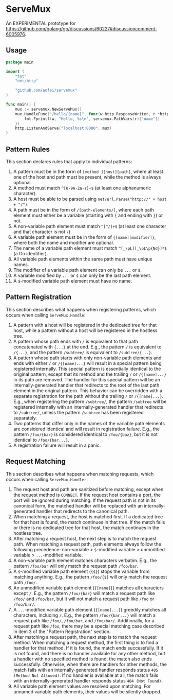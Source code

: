 # ServeMux

An EXPERIMENTAL prototype for https://github.com/golang/go/discussions/60227#discussioncomment-6005976.

## Usage

```go
package main

import (
	"fmt"
	"net/http"

	"github.com/aofei/servemux"
)

func main() {
	mux := servemux.NewServeMux()
	mux.HandleFunc("/hello/{name}", func(w http.ResponseWriter, r *http.Request) {
		fmt.Fprintf(w, "Hello, %s\n", servemux.PathVars(r)["name"])
	})
	http.ListenAndServe("localhost:8080", mux)
}
```

## Pattern Rules

This section declares rules that apply to individual patterns:

1. A pattern must be in the form of `[method ][host][path]`, where at least one of the host and path must be present, while the method is always optional.
2. A method must match `^[0-9A-Za-z]+$` (at least one alphanumeric character).
3. A host must be able to be parsed using `net/url.Parse("http://" + host + "/")`.
4. A path must be in the form of `/[path-elements/]`, where each path element must either be a variable (starting with `{` and ending with `}`) or not.
5. A non-variable path element must match `^[^/]+$` (at least one character and that character is not `/`).
6. A variable path element must be in the form of `{[name][modifier]}`, where both the name and modifier are optional.
7. The name of a variable path element must match `^[_\pL][_\pL\p{Nd}]*$` (a Go identifier).
8. All variable path elements within the same path must have unique names.
9. The modifier of a variable path element can only be `...` or `$`.
10. A variable modified by `...` or `$` can only be the last path element.
11. A `$`-modified variable path element must have no name.

## Pattern Registration

This section describes what happens when registering patterns, which occurs when calling `ServeMux.Handle`:

1. A pattern with a host will be registered in the dedicated tree for that host, while a pattern without a host will be registered in the hostless tree.
2. A pattern whose path ends with `/` is equivalent to that path concatenated with `{...}` at the end. E.g., the pattern `/` is equivalent to `/{...}`, and the pattern `/subtree/` is equivalent to `/subtree/{...}`.
3. A pattern whose path starts with only non-variable path elements and ends with either `/` or `/{[name]...}` will result in a special pattern being registered internally. This special pattern is essentially identical to the original pattern, except that its method and the trailing `/` or `/{[name]...}` in its path are removed. The handler for this special pattern will be an internally-generated handler that redirects to the root of the last path element in the original pattern. This behavior can be overridden with a separate registration for the path without the trailing `/` or `/{[name]...}`. E.g., when registering the pattern `/subtree/`, the pattern `/subtree` will be registered internally with an internally-generated handler that redirects to `/subtree/`, unless the pattern `/subtree` has been registered separately.
4. Two patterns that differ only in the names of the variable path elements are considered identical and will result in registration failure. E.g., the pattern `/foo/{bar}` is considered identical to `/foo/{baz}`, but it is not identical to `/foo/{bar...}`.
5. A registration failure will result in a panic.

## Request Matching

This section describes what happens when matching requests, which occurs when calling `ServeMux.Handler`:

1. The request host and path are sanitized before matching, except when the request method is `CONNECT`. If the request host contains a port, the port will be ignored during matching. If the request path is not in its canonical form, the matched handler will be replaced with an internally-generated handler that redirects to the canonical path.
2. When matching a request, the host is matched first. If a dedicated tree for that host is found, the match continues in that tree. If the match fails or there is no dedicated tree for that host, the match continues in the hostless tree.
3. After matching a request host, the next step is to match the request path. When matching a request path, path elements always follow the following precedence: non-variable > `$`-modified variable > unmodified variable > `...`-modified variable.
4. A non-variable path element matches characters verbatim. E.g., the pattern `/foo/bar` will only match the request path `/foo/bar`.
5. A `$`-modified variable path element (`{$}`) stops the variable from matching anything. E.g., the pattern `/foo/{$}` will only match the request path `/foo/`.
6. An unmodified variable path element (`{[name]}`) matches all characters except `/`. E.g., the pattern `/foo/{bar}` will match a request path like `/foo/` and `/foo/bar`, but it will not match a request path like `/foo` or `/foo/bar/`.
7. A `...`-modified variable path element (`{[name]...}`) greedily matches all characters, including `/`. E.g., the pattern `/foo/{bar...}` will match a request path like `/foo/`, `/foo/bar`, and `/foo/bar/`. Additionally, for a request path like `/foo`, there may be a special matching case described in item 3 of the "Pattern Registration" section.
8. After matching a request path, the next step is to match the request method. When matching a request method, the first thing is to find a handler for that method. If it is found, the match ends successfully. If it is not found, and there is no handler available for any other method, but a handler with no specified method is found, the match also ends successfully. Otherwise, when there are handlers for other methods, the match fails with an internally-generated handler responds status `405 (Method Not Allowed)`. If no handler is available at all, the match fails with an internally-generated handler responds status `404 (Not Found)`.
9. All variable path element values are resolved upon matching. For unnamed variable path elements, their values will be silently dropped.
